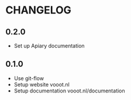 # CHANGELOG


## 0.2.0
- Set up Apiary documentation

## 0.1.0
- Use git-flow
- Setup website vooot.nl
- Setup documentation vooot.nl/documentation

